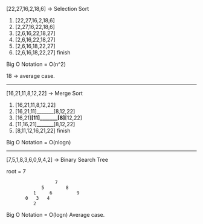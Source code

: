 [22,27,16,2,18,6] -> Selection Sort

1)  [22,27,16,2,18,6]
2)  [2,27,16,22,18,6]
3)  [2,6,16,22,18,27]
4)  [2,6,16,22,18,27]
5)  [2,6,16,18,22,27]
6)  [2,6,16,18,22,27] finish

Big O Notation = O(n^2)

18 -> average case.

--------------------------------------------------------------

[16,21,11,8,12,22] -> Merge Sort

1)  [16,21,11,8,12,22]
2)  [16,21,11]_______[8,12,22]
3)  [16,21]__[11]_______[8]__[12,22]
4)  [11,16,21]_______[8,12,22]
5)  [8,11,12,16,21,22] finish

Big O Notation = O(nlogn)

--------------------------------------------------------------

[7,5,1,8,3,6,0,9,4,2] -> Binary Search Tree

root = 7

                      7
                 5        8
              1     6         9
           0   3   4
              2

Big O Notation = O(logn)
Average case. 